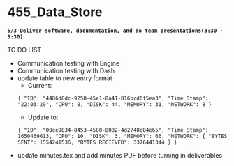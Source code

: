 # 455_Data_Store

**`5/3 Deliver software, documentation, and do team presentations(3:30 - 5:30)`**

TO DO LIST
- Communication testing with Engine
- Communication testing with Dash
- update table to new entry format
    - Current:
    ```
    { "ID": "4486d8dc-9258-45e1-8a41-816bcd6f5ea3", "Time Stamp": "22:03:29", "CPU": 8, "DISK": 44, "MEMORY": 31, "NETWORK": 8 }
    ```
   - Update to:
    ```
    { "ID": "00ce9834-8453-4580-8082-4d2748c84e65", "Time Stamp": 1650469613, "CPU": 10, "DISK": 3, "MEMORY": 66, "NETWORK": { "BYTES SENT": 1554241536, "BYTES RECIEVED": 3376441344 } }
    ```
- update minutes.tex and add minutes PDF before turning in deliverables
